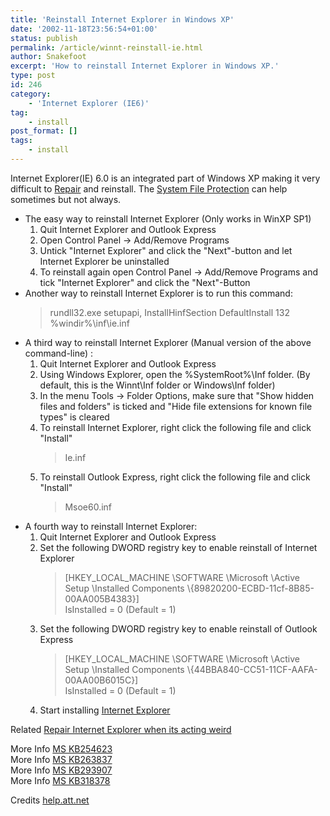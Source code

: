 ```yaml
---
title: 'Reinstall Internet Explorer in Windows XP'
date: '2002-11-18T23:56:54+01:00'
status: publish
permalink: /article/winnt-reinstall-ie.html
author: Snakefoot
excerpt: 'How to reinstall Internet Explorer in Windows XP.'
type: post
id: 246
category:
    - 'Internet Explorer (IE6)'
tag:
    - install
post_format: []
tags:
    - install
---
```

Internet Explorer(IE) 6.0 is an integrated part of Windows XP making it very difficult to [Repair](/article/repair-internet-explorer.html) and reinstall. The [System File Protection](/article/winnt-sfc.html) can help sometimes but not always.

- The easy way to reinstall Internet Explorer (Only works in WinXP SP1) 
  1. Quit Internet Explorer and Outlook Express
  2. Open Control Panel -&gt; Add/Remove Programs
  3. Untick "Internet Explorer" and click the "Next"-button and let Internet Explorer be uninstalled
  4. To reinstall again open Control Panel -&gt; Add/Remove Programs and tick "Internet Explorer" and click the "Next"-Button
- Another way to reinstall Internet Explorer is to run this command:
  > rundll32.exe setupapi, InstallHinfSection DefaultInstall 132 %windir%\\inf\\ie.inf
- A third way to reinstall Internet Explorer (Manual version of the above command-line) : 
  1. Quit Internet Explorer and Outlook Express
  2. Using Windows Explorer, open the %SystemRoot%\\Inf folder. (By default, this is the Winnt\\Inf folder or Windows\\Inf folder)
  3. In the menu Tools -&gt; Folder Options, make sure that "Show hidden files and folders" is ticked and "Hide file extensions for known file types" is cleared
  4. To reinstall Internet Explorer, right click the following file and click "Install"
     > Ie.inf
  5. To reinstall Outlook Express, right click the following file and click "Install"
     > Msoe60.inf
- A fourth way to reinstall Internet Explorer: 
  1. Quit Internet Explorer and Outlook Express
  2. Set the following DWORD registry key to enable reinstall of Internet Explorer
      > \[HKEY\_LOCAL\_MACHINE \\SOFTWARE \\Microsoft \\Active Setup \\Installed Components \\{89820200-ECBD-11cf-8B85-00AA005B4383}\]  
      >  IsInstalled = 0 (Default = 1)
  3. Set the following DWORD registry key to enable reinstall of Outlook Express
      > \[HKEY\_LOCAL\_MACHINE \\SOFTWARE \\Microsoft \\Active Setup \\Installed Components \\{44BBA840-CC51-11CF-AAFA-00AA00B6015C}\]  
      >  IsInstalled = 0 (Default = 1)
  4. Start installing [Internet Explorer](http://www.microsoft.com/ie/)
 
 Related [Repair Internet Explorer when its acting weird](/article/repair-internet-explorer.html)  
  
 More Info [MS KB254623](http://support.microsoft.com/kb/254623 "OLEXP: How to Reinstall Microsoft Outlook Express 5 in Windows 2000 [Q254623]")  
 More Info [MS KB263837](http://support.microsoft.com/kb/263837 "How to manually remove and reinstall Outlook Express [Q263837]")  
 More Info [MS KB293907](http://support.microsoft.com/kb/293907 "How to Uninstall Internet Explorer 6 [Q293907]")  
 More Info [MS KB318378](http://support.microsoft.com/kb/318378 "How to Reinstall or Repair Internet Explorer and Outlook Express in Windows XP [Q318378]")  
  
 Credits [help.att.net](http://help.att.net/)